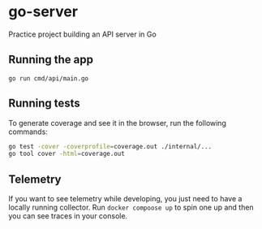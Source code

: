 # go-server
Practice project building an API server in Go

## Running the app
`go run cmd/api/main.go`

## Running tests
To generate coverage and see it in the browser, run the following commands:

```bash
go test -cover -coverprofile=coverage.out ./internal/...
go tool cover -html=coverage.out
```

## Telemetry
If you want to see telemetry while developing, you just need to have a locally
running collector. Run `docker compoose up` to spin one up and then you can see
traces in your console.
